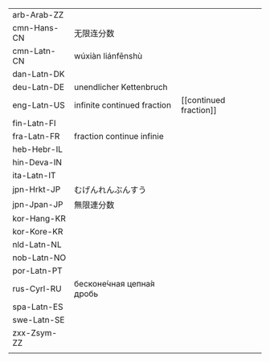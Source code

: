| | | |
|-|-|-|
| arb-Arab-ZZ |  |  |
| cmn-Hans-CN | 无限连分数 |  |
| cmn-Latn-CN | wúxiàn liánfēnshù |  |
| dan-Latn-DK |  |  |
| deu-Latn-DE | unendlicher Kettenbruch |  |
| eng-Latn-US | infinite continued fraction | [[continued fraction]] |
| fin-Latn-FI |  |  |
| fra-Latn-FR | fraction continue infinie |  |
| heb-Hebr-IL |  |  |
| hin-Deva-IN |  |  |
| ita-Latn-IT |  |  |
| jpn-Hrkt-JP | むげんれんぶんすう |  |
| jpn-Jpan-JP | 無限連分数 |  |
| kor-Hang-KR |  |  |
| kor-Kore-KR |  |  |
| nld-Latn-NL |  |  |
| nob-Latn-NO |  |  |
| por-Latn-PT |  |  |
| rus-Cyrl-RU | бесконе́чная цепна́я дробь |  |
| spa-Latn-ES |  |  |
| swe-Latn-SE |  |  |
| zxx-Zsym-ZZ |  |  |
|  |  |  |
